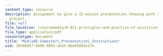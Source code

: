 ```yaml
---
content_type: resource
description: Assignment to give a 15-minute presentation showing work on the team
  project.
file: null
file_location: /coursemedia/6-811-principles-and-practice-of-assistive-technology-fall-2014/36540d5768909893ab4366ed5603e17e_MIT6_811F14_MidSemstrPres.pdf
file_type: application/pdf
resourcetype: Document
title: "Mid\xAD-Semester\_Presentation\_Instructions"
uid: 36540d57-6890-9893-ab43-66ed5603e17e
---
```

